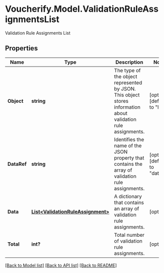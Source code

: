 # Voucherify.Model.ValidationRuleAssignmentsList
Validation Rule Assignments List

## Properties

Name | Type | Description | Notes
------------ | ------------- | ------------- | -------------
**Object** | **string** | The type of the object represented by JSON. This object stores information about validation rule assignments. | [optional] [default to "list"]
**DataRef** | **string** | Identifies the name of the JSON property that contains the array of validation rule assignments. | [optional] [default to "data"]
**Data** | [**List&lt;ValidationRuleAssignment&gt;**](ValidationRuleAssignment.md) | A dictionary that contains an array of validation rule assignments. | [optional] 
**Total** | **int?** | Total number of validation rule assignments. | [optional] 

[[Back to Model list]](../README.md#documentation-for-models) [[Back to API list]](../README.md#documentation-for-api-endpoints) [[Back to README]](../README.md)

